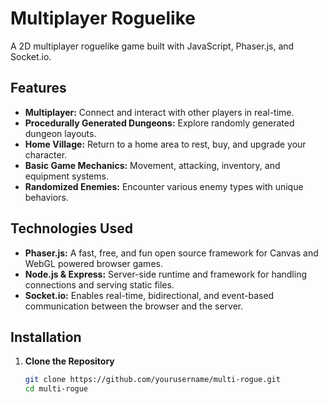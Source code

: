 # Multiplayer Roguelike

A 2D multiplayer roguelike game built with JavaScript, Phaser.js, and Socket.io.

## Features

- **Multiplayer:** Connect and interact with other players in real-time.
- **Procedurally Generated Dungeons:** Explore randomly generated dungeon layouts.
- **Home Village:** Return to a home area to rest, buy, and upgrade your character.
- **Basic Game Mechanics:** Movement, attacking, inventory, and equipment systems.
- **Randomized Enemies:** Encounter various enemy types with unique behaviors.

## Technologies Used

- **Phaser.js:** A fast, free, and fun open source framework for Canvas and WebGL powered browser games.
- **Node.js & Express:** Server-side runtime and framework for handling connections and serving static files.
- **Socket.io:** Enables real-time, bidirectional, and event-based communication between the browser and the server.

## Installation

1. **Clone the Repository**

   ```bash
   git clone https://github.com/yourusername/multi-rogue.git
   cd multi-rogue
   ```
